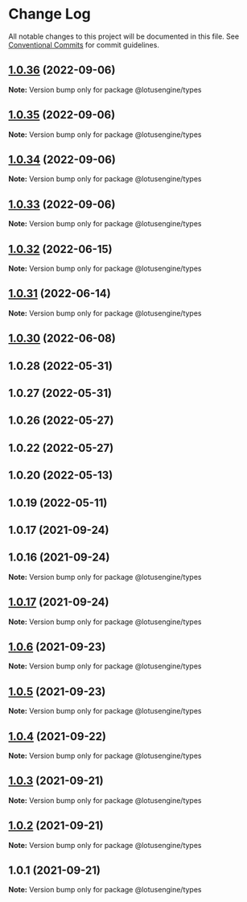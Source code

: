 # Change Log

All notable changes to this project will be documented in this file.
See [Conventional Commits](https://conventionalcommits.org) for commit guidelines.

## [1.0.36](https://github.com/lotusengine/sdk/compare/@lotusengine/types@1.0.35...@lotusengine/types@1.0.36) (2022-09-06)

**Note:** Version bump only for package @lotusengine/types





## [1.0.35](https://github.com/lotusengine/sdk/compare/@lotusengine/types@1.0.34...@lotusengine/types@1.0.35) (2022-09-06)

**Note:** Version bump only for package @lotusengine/types





## [1.0.34](https://github.com/lotusengine/sdk/compare/@lotusengine/types@1.0.33...@lotusengine/types@1.0.34) (2022-09-06)

**Note:** Version bump only for package @lotusengine/types





## [1.0.33](https://github.com/lotusengine/sdk/compare/@lotusengine/types@1.0.32...@lotusengine/types@1.0.33) (2022-09-06)

**Note:** Version bump only for package @lotusengine/types





## [1.0.32](https://github.com/lotusengine/sdk/compare/@lotusengine/types@1.0.31...@lotusengine/types@1.0.32) (2022-06-15)

**Note:** Version bump only for package @lotusengine/types





## [1.0.31](https://github.com/lotusengine/sdk/compare/@lotusengine/types@1.0.30...@lotusengine/types@1.0.31) (2022-06-14)

**Note:** Version bump only for package @lotusengine/types





## [1.0.30](https://github.com/lotusengine/sdk/compare/@lotusengine/types@1.0.6...@lotusengine/types@1.0.30) (2022-06-08)



## 1.0.28 (2022-05-31)



## 1.0.27 (2022-05-31)



## 1.0.26 (2022-05-27)



## 1.0.22 (2022-05-27)



## 1.0.20 (2022-05-13)



## 1.0.19 (2022-05-11)



## 1.0.17 (2021-09-24)



## 1.0.16 (2021-09-24)

**Note:** Version bump only for package @lotusengine/types





## [1.0.17](https://github.com/lotusengine/sdk/compare/v1.0.16...v1.0.17) (2021-09-24)

**Note:** Version bump only for package @lotusengine/types





## [1.0.6](https://github.com/lotusengine/sdk/compare/@lotusengine/types@1.0.5...@lotusengine/types@1.0.6) (2021-09-23)

**Note:** Version bump only for package @lotusengine/types





## [1.0.5](https://github.com/lotusengine/sdk/compare/@lotusengine/types@1.0.4...@lotusengine/types@1.0.5) (2021-09-23)

**Note:** Version bump only for package @lotusengine/types





## [1.0.4](https://github.com/lotusengine/lotusengine/compare/@lotusengine/types@1.0.3...@lotusengine/types@1.0.4) (2021-09-22)

**Note:** Version bump only for package @lotusengine/types





## [1.0.3](https://github.com/lotusengine/lotusengine/compare/@lotusengine/types@1.0.2...@lotusengine/types@1.0.3) (2021-09-21)

**Note:** Version bump only for package @lotusengine/types





## [1.0.2](https://github.com/lotusengine/lotusengine/compare/@lotusengine/types@1.0.1...@lotusengine/types@1.0.2) (2021-09-21)

**Note:** Version bump only for package @lotusengine/types





## 1.0.1 (2021-09-21)

**Note:** Version bump only for package @lotusengine/types
